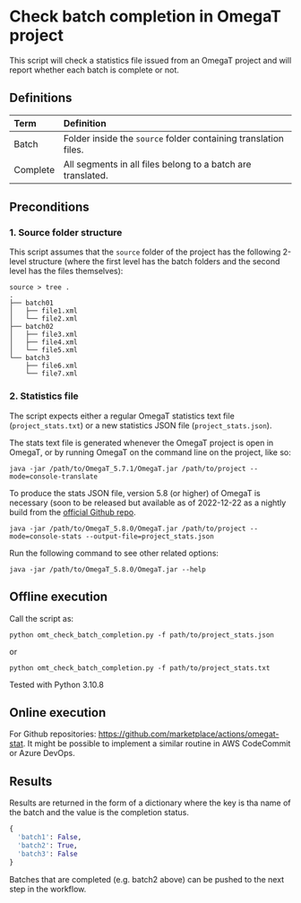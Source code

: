 # Check batch completion in OmegaT project

This script will check a statistics file issued from an OmegaT project and will report whether each batch is complete or not. 

## Definitions

| Term     | Definition | 
|:---------|:----------|
| Batch    | Folder inside the `source` folder containing translation files. |
| Complete | All segments in all files belong to a batch are translated.     |

## Preconditions

### 1. Source folder structure

This script assumes that the `source` folder of the project has the following 2-level structure (where the first level has the batch folders and the second level has the files themselves):

```
source > tree .
.
├── batch01
│   ├── file1.xml
│   └── file2.xml
├── batch02
│   ├── file3.xml
│   ├── file4.xml
│   └── file5.xml
└── batch3
    ├── file6.xml
    └── file7.xml
``` 

### 2. Statistics file 

The script expects either a regular OmegaT statistics text file (`project_stats.txt`) or a new statistics JSON file (`project_stats.json`).

The stats text file is generated whenever the OmegaT project is open in OmegaT, or by running OmegaT on the command line on the project, like so:

```
java -jar /path/to/OmegaT_5.7.1/OmegaT.jar /path/to/project --mode=console-translate
``` 

To produce the stats JSON file, version 5.8 (or higher) of OmegaT is necessary (soon to be released but available as of 2022-12-22 as a nightly build from the [official Github repo](https://github.com/omegat-org/omegat). 

```
java -jar /path/to/OmegaT_5.8.0/OmegaT.jar /path/to/project --mode=console-stats --output-file=project_stats.json
``` 

Run the following command to see other related options:

```
java -jar /path/to/OmegaT_5.8.0/OmegaT.jar --help
```

## Offline execution

Call the script as:

```
python omt_check_batch_completion.py -f path/to/project_stats.json
```

or 

```
python omt_check_batch_completion.py -f path/to/project_stats.txt
```

Tested with Python 3.10.8 

## Online execution

For Github repositories: https://github.com/marketplace/actions/omegat-stat. It might be possible to implement a similar routine in AWS CodeCommit or Azure DevOps.

## Results

Results are returned in the form of a dictionary where the key is tha name of the batch and the value is the completion status.

```python
{
  'batch1': False, 
  'batch2': True, 
  'batch3': False
}
``` 

Batches that are completed (e.g. batch2 above) can be pushed to the next step in the workflow.

